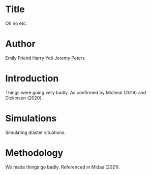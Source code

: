 # Title
Oh no etc.

# Author
Emily Friend
Harry Yeti
Jeremy Peters

# Introduction
Things were going very badly.
As confirmed by Micheal (2019) and Dickinson (2020).

# Simulations
Simulating diaster situations.

# Methodology
We made things go badly. Referenced in Midas (2021).
